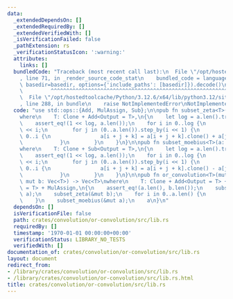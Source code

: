 ```yaml
---
data:
  _extendedDependsOn: []
  _extendedRequiredBy: []
  _extendedVerifiedWith: []
  _isVerificationFailed: false
  _pathExtension: rs
  _verificationStatusIcon: ':warning:'
  attributes:
    links: []
  bundledCode: "Traceback (most recent call last):\n  File \"/opt/hostedtoolcache/Python/3.12.6/x64/lib/python3.12/site-packages/onlinejudge_verify/documentation/build.py\"\
    , line 71, in _render_source_code_stat\n    bundled_code = language.bundle(stat.path,\
    \ basedir=basedir, options={'include_paths': [basedir]}).decode()\n          \
    \         ^^^^^^^^^^^^^^^^^^^^^^^^^^^^^^^^^^^^^^^^^^^^^^^^^^^^^^^^^^^^^^^^^^^^^^^^^^^^^^^^^\n\
    \  File \"/opt/hostedtoolcache/Python/3.12.6/x64/lib/python3.12/site-packages/onlinejudge_verify/languages/rust.py\"\
    , line 288, in bundle\n    raise NotImplementedError\nNotImplementedError\n"
  code: "use std::ops::{Add, MulAssign, Sub};\n\npub fn subset_zeta<T>(a: &mut [T])\n\
    where\n    T: Clone + Add<Output = T>,\n{\n    let log = a.len().trailing_zeros();\n\
    \    assert_eq!(1 << log, a.len());\n    for i in 0..log {\n        let i = 1\
    \ << i;\n        for j in (0..a.len()).step_by(i << 1) {\n            for k in\
    \ 0..i {\n                a[i + j + k] = a[i + j + k].clone() + a[j + k].clone();\n\
    \            }\n        }\n    }\n}\n\npub fn subset_moebius<T>(a: &mut [T])\n\
    where\n    T: Clone + Sub<Output = T>,\n{\n    let log = a.len().trailing_zeros();\n\
    \    assert_eq!(1 << log, a.len());\n    for i in 0..log {\n        let i = 1\
    \ << i;\n        for j in (0..a.len()).step_by(i << 1) {\n            for k in\
    \ 0..i {\n                a[i + j + k] = a[i + j + k].clone() - a[j + k].clone();\n\
    \            }\n        }\n    }\n}\n\npub fn or_convolution<T>(mut a: Vec<T>,\
    \ mut b: Vec<T>) -> Vec<T>\nwhere\n    T: Clone + Add<Output = T> + Sub<Output\
    \ = T> + MulAssign,\n{\n    assert_eq!(a.len(), b.len());\n    subset_zeta(&mut\
    \ a);\n    subset_zeta(&mut b);\n    for i in 0..a.len() {\n        a[i] *= b[i].clone();\n\
    \    }\n    subset_moebius(&mut a);\n    a\n}\n"
  dependsOn: []
  isVerificationFile: false
  path: crates/convolution/or-convolution/src/lib.rs
  requiredBy: []
  timestamp: '1970-01-01 00:00:00+00:00'
  verificationStatus: LIBRARY_NO_TESTS
  verifiedWith: []
documentation_of: crates/convolution/or-convolution/src/lib.rs
layout: document
redirect_from:
- /library/crates/convolution/or-convolution/src/lib.rs
- /library/crates/convolution/or-convolution/src/lib.rs.html
title: crates/convolution/or-convolution/src/lib.rs
---
```

